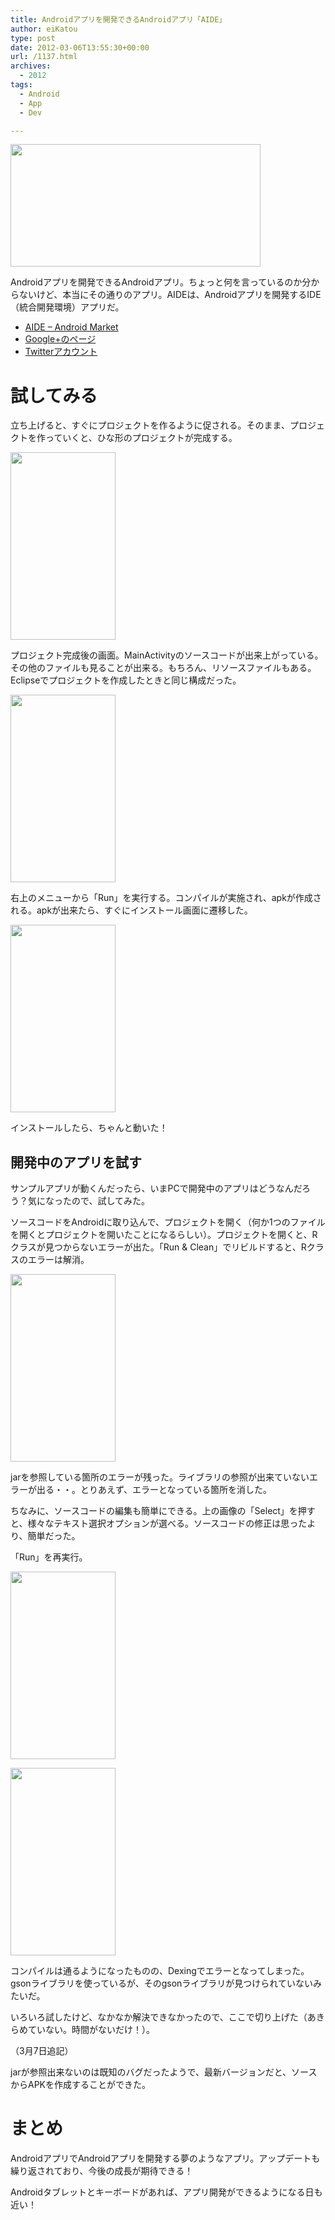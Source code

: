 ```yaml
---
title: Androidアプリを開発できるAndroidアプリ「AIDE」
author: eiKatou
type: post
date: 2012-03-06T13:55:30+00:00
url: /1137.html
archives:
  - 2012
tags:
  - Android
  - App
  - Dev

---
```

[<img src="http://eikatou.net/blog/wp-content./uploads/2012/03/201203_aide.jpg" alt="" title="201203_aide" width="400" height="196" class="alignnone size-full wp-image-1138" srcset="./uploads/2012/03/201203_aide.jpg 400w, ./uploads/2012/03/201203_aide-300x147.jpg 300w" sizes="(max-width: 400px) 100vw, 400px" />][1]

Androidアプリを開発できるAndroidアプリ。ちょっと何を言っているのか分からないけど、本当にその通りのアプリ。AIDEは、Androidアプリを開発するIDE（統合開発環境）アプリだ。

  * [AIDE &#8211; Android Market][2]
  * [Google+のページ][3]
  * [Twitterアカウント][4]

<!--more-->

# 試してみる

立ち上げると、すぐにプロジェクトを作るように促される。そのまま、プロジェクトを作っていくと、ひな形のプロジェクトが完成する。

[<img src="http://eikatou.net/blog/wp-content./uploads/2012/03/201203_aide2-168x300.png" alt="" title="201203_aide2" width="168" height="300" class="alignnone size-medium wp-image-1140" srcset="./uploads/2012/03/201203_aide2-168x300.png 168w, ./uploads/2012/03/201203_aide2.png 360w" sizes="(max-width: 168px) 100vw, 168px" />][5]
  
プロジェクト完成後の画面。MainActivityのソースコードが出来上がっている。その他のファイルも見ることが出来る。もちろん、リソースファイルもある。Eclipseでプロジェクトを作成したときと同じ構成だった。

[<img src="http://eikatou.net/blog/wp-content./uploads/2012/03/201203_aide3-168x300.png" alt="" title="201203_aide3" width="168" height="300" class="alignnone size-medium wp-image-1141" srcset="./uploads/2012/03/201203_aide3-168x300.png 168w, ./uploads/2012/03/201203_aide3.png 360w" sizes="(max-width: 168px) 100vw, 168px" />][6]
  
右上のメニューから「Run」を実行する。コンパイルが実施され、apkが作成される。apkが出来たら、すぐにインストール画面に遷移した。 

[<img src="http://eikatou.net/blog/wp-content./uploads/2012/03/201203_aide4-168x300.png" alt="" title="201203_aide4" width="168" height="300" class="alignnone size-medium wp-image-1142" srcset="./uploads/2012/03/201203_aide4-168x300.png 168w, ./uploads/2012/03/201203_aide4.png 360w" sizes="(max-width: 168px) 100vw, 168px" />][7]
  
インストールしたら、ちゃんと動いた！

## 開発中のアプリを試す

サンプルアプリが動くんだったら、いまPCで開発中のアプリはどうなんだろう？気になったので、試してみた。

ソースコードをAndroidに取り込んで、プロジェクトを開く（何か1つのファイルを開くとプロジェクトを開いたことになるらしい）。プロジェクトを開くと、Rクラスが見つからないエラーが出た。「Run & Clean」でリビルドすると、Rクラスのエラーは解消。

[<img src="http://eikatou.net/blog/wp-content./uploads/2012/03/201203_aide5-168x300.png" alt="" title="201203_aide5" width="168" height="300" class="alignnone size-medium wp-image-1148" srcset="./uploads/2012/03/201203_aide5-168x300.png 168w, ./uploads/2012/03/201203_aide5.png 360w" sizes="(max-width: 168px) 100vw, 168px" />][8]
  
jarを参照している箇所のエラーが残った。ライブラリの参照が出来ていないエラーが出る・・。とりあえず、エラーとなっている箇所を消した。

ちなみに、ソースコードの編集も簡単にできる。上の画像の「Select」を押すと、様々なテキスト選択オプションが選べる。ソースコードの修正は思ったより、簡単だった。

「Run」を再実行。
  
[<img src="http://eikatou.net/blog/wp-content./uploads/2012/03/201203_aide6-168x300.png" alt="" title="201203_aide6" width="168" height="300" class="alignnone size-medium wp-image-1149" srcset="./uploads/2012/03/201203_aide6-168x300.png 168w, ./uploads/2012/03/201203_aide6.png 360w" sizes="(max-width: 168px) 100vw, 168px" />][9]
  
[<img src="http://eikatou.net/blog/wp-content./uploads/2012/03/201203_aide7-168x300.png" alt="" title="201203_aide7" width="168" height="300" class="alignnone size-medium wp-image-1150" srcset="./uploads/2012/03/201203_aide7-168x300.png 168w, ./uploads/2012/03/201203_aide7.png 360w" sizes="(max-width: 168px) 100vw, 168px" />][10]
  
コンパイルは通るようになったものの、Dexingでエラーとなってしまった。gsonライブラリを使っているが、そのgsonライブラリが見つけられていないみたいだ。

いろいろ試したけど、なかなか解決できなかったので、ここで切り上げた（あきらめていない。時間がないだけ！）。

（3月7日追記）
  
jarが参照出来ないのは既知のバグだったようで、最新バージョンだと、ソースからAPKを作成することができた。

# まとめ

AndroidアプリでAndroidアプリを開発する夢のようなアプリ。アップデートも繰り返されており、今後の成長が期待できる！

Androidタブレットとキーボードがあれば、アプリ開発ができるようになる日も近い！

 [1]: http://eikatou.net/blog/wp-content./uploads/2012/03/201203_aide.jpg
 [2]: https://market.android.com/details?id=com.aide.ui
 [3]: https://plus.google.com/101304250883271700981/posts
 [4]: https://twitter.com/#!/AndroidIDE
 [5]: http://eikatou.net/blog/wp-content./uploads/2012/03/201203_aide2.png
 [6]: http://eikatou.net/blog/wp-content./uploads/2012/03/201203_aide3.png
 [7]: http://eikatou.net/blog/wp-content./uploads/2012/03/201203_aide4.png
 [8]: http://eikatou.net/blog/wp-content./uploads/2012/03/201203_aide5.png
 [9]: http://eikatou.net/blog/wp-content./uploads/2012/03/201203_aide6.png
 [10]: http://eikatou.net/blog/wp-content./uploads/2012/03/201203_aide7.png
